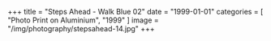 +++
title = "Steps Ahead - Walk Blue 02"
date = "1999-01-01"
categories = [ "Photo Print on Aluminium", "1999" ]
image = "/img/photography/stepsahead-14.jpg"
+++

